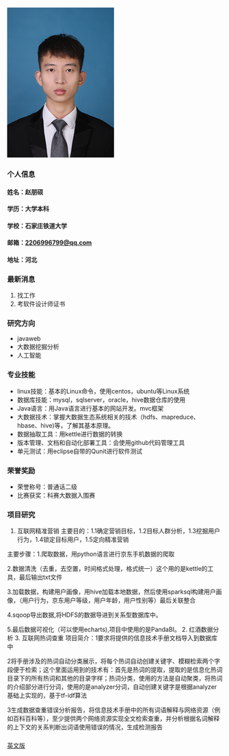![证件照](/1212.jpg)
### 个人信息
#### 姓名：赵朋硕
#### 学历：大学本科
#### 学校：石家庄铁道大学
#### 邮箱：2206996799@qq.com
#### 地址：河北

### 最新消息
1. 找工作
2. 考软件设计师证书

### 研究方向
- javaweb
- 大数据挖掘分析
- 人工智能
### 专业技能
- linux技能：基本的Linux命令，使用centos，ubuntu等Linux系统
- 数据库技能：mysql，sqlserver，oracle，hive数据仓库的使用
- Java语言：用Java语言进行基本的网站开发。mvc框架
- 大数据技术：掌握大数据生态系统相关的技术（hdfs、mapreduce、hbase、hive)等，了解其基本原理。
- 数据抽取工具：用kettle进行数据的转换
- 版本管理、文档和自动化部署工具：会使用github代码管理工具
- 单元测试：用eclipse自带的Qunit进行软件测试
### 荣誉奖励
- 荣誉称号：普通话二级
- 比赛获奖：科赛大数据入围赛

### 项目研究
1. 互联网精准营销
主要目的：1.1确定营销目标，1.2目标人群分析，1.3挖掘用户行为，1.4锁定目标用户，1.5定向精准营销

主要步骤：1.爬取数据，用python语言进行京东手机数据的爬取

2.数据清洗（去重，去空置，时间格式处理，格式统一）这个用的是kettle的工具，最后输出txt文件

3.加载数据，构建用户画像，用hive加载本地数据，然后使用sparksql构建用户画像，（用户行为，京东用户等级，用户年龄，用户性别等）最后关联整合

4.sqoop导出数据,将HDFS的数据导进到关系型数据库中。

5.最后数据可视化（可以使用echarts),项目中使用的是PandaBI。
2. 红酒数据分析
3. 互联网热词查重
项目简介：1要求将提供的信息技术手册文档导入到数据库中

2将手册涉及的热词自动分类展示，将每个热词自动创建关键字、模糊检索两个字段便于检索；这个里面运用到的技术有：首先是热词的提取，提取的是信息化热词目录下的所有热词和其他的目录字样；热词分类，使用的方法是自动聚类，将热词的介绍部分进行分词，使用的是analyzer分词，自动创建关键字是根据analyzer基础上实现的，基于tf-idf算法

3生成数据查重错误分析报告，将信息技术手册中的所有词语解释与网络资源（例如百科百科等），至少提供两个网络资源实现全文检索查重，并分析根据名词解释的上下文的关系判断出词语使用错误的情况，生成检测报告

### 
[英文版](index-en.md)
